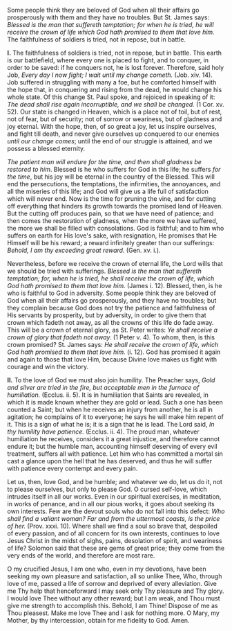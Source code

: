 
Some people think they are beloved of God when all their affairs go prosperously with them and they have no troubles. But St. James says: *Blessed is the man that suffereth temptation; for when he is tried, he will receive the crown of life which God hath promised to them that love him.* The faithfulness of soldiers is tried, not in repose, but in battle.

**I\.** The faithfulness of soldiers is tried, not in repose, but in battle. This earth is our battlefield, where every one is placed to fight, and to conquer, in order to be saved: if he conquers not, he is lost forever. Therefore, said holy Job, *Every day I now fight; I wait until my change cometh.* (Job. xiv. 14). Job suffered in struggling with many a foe, but he comforted himself with the hope that, in conquering and rising from the dead, he would change his whole state. Of this change St. Paul spoke, and rejoiced in speaking of it: *The dead shall rise again incorruptible, and we shall be changed.* (1 Cor. xv. 52). Our state is changed in Heaven, which is a place not of toil, but of rest, not of fear, but of security; not of sorrow or weariness, but of gladness and joy eternal. With the hope, then, of so great a joy, let us inspire ourselves, and fight till death, and never give ourselves up conquered to our enemies *until our change comes*; until the end of our struggle is attained, and we possess a blessed eternity.

*The patient man will endure for the time, and then shall gladness be restored to him*. Blessed is he who suffers for God in this life; he suffers *for the time*, but his joy will be eternal in the country of the Blessed. This will end the persecutions, the temptations, the infirmities, the annoyances, and all the miseries of this life; and God will give us a life full of satisfaction which will never end. Now is the time for pruning the vine, and for cutting off everything that hinders its growth towards the promised land of Heaven. But the cutting off produces pain, so that we have need of patience; and then comes the restoration of gladness, when the more we have suffered, the more we shall be filled with consolations. God is faithful; and to him who suffers on earth for His love\'s sake, with resignation, He promises that He Himself will be his reward; a reward infinitely greater than our sufferings: *Behold, I am thy exceeding great reward.* (Gen. xv. i.).

Nevertheless, before we receive the crown of eternal life, the Lord wills that we should be tried with sufferings. *Blessed is the man that suffereth temptation; for, when he is tried, he shall receive the crown of life, which God hath promised to them that love him.* (James i. 12). Blessed, then, is he who is faithful to God in adversity. Some people think they are beloved of God when all their affairs go prosperously, and they have no troubles; but they complain because God does not try the patience and faithfulness of His servants by prosperity, but by adversity, in order to give them that crown which fadeth not away, as all the crowns of this life do fade away. This will be a crown of eternal glory, as St. Peter writes: *Ye shall receive a crown of glory that fadeth not away.* (1 Peter v. 4). To whom, then, is this crown promised? St. James says: *He shall receive the crown of life, which God hath promised to them that love him.* (i. 12). God has promised it again and again to those that love Him, because Divine love makes us fight with courage and win the victory.

**II\.** To the love of God we must also join humility. The Preacher says, *Gold and silver are tried in the fire, but acceptable men in the furnace of humiliation.* (Ecclus. ii. 5). It is in humiliation that Saints are revealed, in which it is made known whether they are gold or lead. Such a one has been counted a Saint; but when he receives an injury from another, he is all in agitation; he complains of it to everyone; he says he will make him repent of it. This is a sign of what he is; it is a sign that he is lead. The Lord said, *In thy humility have patience.* (Ecclus. ii. 4). The proud man, whatever humiliation he receives, considers it a great injustice, and therefore cannot endure it; but the humble man, accounting himself deserving of every evil treatment, suffers all with patience. Let him who has committed a mortal sin cast a glance upon the hell that he has deserved, and thus he will suffer with patience every contempt and every pain.

Let us, then, love God, and be humble; and whatever we do, let us do it, not to please ourselves, but only to please God. O cursed self-love, which intrudes itself in all our works. Even in our spiritual exercises, in meditation, in works of penance, and in all our pious works, it goes about seeking its own interests. Few are the devout souls who do not fall into this defect: *Who shall find a valiant woman? Far and from the uttermost coasts, is the price of her.* (Prov. xxxi. 10). Where shall we find a soul so brave that, despoiled of every passion, and of all concern for its own interests, continues to love Jesus Christ in the midst of sighs, pains, desolation of spirit, and weariness of life? Solomon said that these are gems of great price; they come from the very ends of the world, and therefore are most rare.

O my crucified Jesus, I am one who, even in my devotions, have been seeking my own pleasure and satisfaction, all so unlike Thee, Who, through love of me, passed a life of sorrow and deprived of every alleviation. Give me Thy help that henceforward I may seek only Thy pleasure and Thy glory. I would love Thee without any other reward; but I am weak, and Thou must give me strength to accomplish this. Behold, I am Thine! Dispose of me as Thou pleasest. Make me love Thee and I ask for nothing more. O Mary, my Mother, by thy intercession, obtain for me fidelity to God. Amen.

